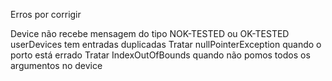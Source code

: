 Erros por corrigir

Device não recebe mensagem do tipo NOK-TESTED ou OK-TESTED
userDevices tem entradas duplicadas
Tratar nullPointerException quando o porto está errado
Tratar IndexOutOfBounds quando não pomos todos os argumentos no device